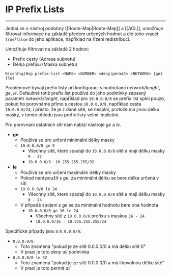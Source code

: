 # IP Prefix Lists
---

Jedná se o nástroj podobný [[Route-Map|Route-Map]] a [[ACL]], umožňuje filtrovat informace na základě předem určených hodnot a dle toho vracet `true`/`false` do jeho aplikace, například na řízení redistribucí.

Umožňuje filtrovat na základě 2 hodnot:
- Prefix cesty (Adresa subnetu)
- Délka prefixu (Maska subnetu)

```
R(config)#ip prefix-list <NAME> <NUMBER> <deny|permit> <NETWORK> {ge} {le}
```

Problémové bývají prefix listy při konfiguraci s hodnotami *network/lenght*, *ge*, *le*.
Defaultně totiž prefix list používá do jeho podmínky zapsaný parametr *network/lenght*, například pro `10.0.0.0/8` se prefix list splní pouze, pokud ho porovnáme přímo s cestou `10.0.0.0/8`, například cesta `10.0.0.0/24`, i přesto, že je z dané sítě, se nesplní, protože má jinou délku masky, v tomto ohledu jsou prefix listy velmi implicitní.

Pro porovnání ostatních sítí nám nabízí nástroje *ge* a *le*.
- **ge** 
	- Používá se pro určení minimální délky masky
	- `10.0.0.0/8 ge 9`
		- Všechny sítě, které spadají do `10.0.0.0/8` sítě a mají délku masky `9 - 32`
		- `10.0.0.0/9` - `10.255.255.255/32`
- **le**
	- Používá se pro určení maximální délky masky
	- Pokud není použit s *ge*, za minimální délku se bere délka určená v síti
	- `10.0.0.0/8 le 24`
		- Všechny sítě, které spadají do `10.0.0.0/8` sítě a mají délku masky `8 - 24`
	- V případě spojení s *ge* se za minimální hodnotu bere ona hodnota
		- `10.0.0.0/8 ge 16 le 24`
			- Všechny sítě z `10.0.0.0/8` prefixu s maskou `16 - 24`
			- `10.0.0.0/16 - 10.255.255.255/24`

Specifické případy jsou s `0.0.0.0/0`:
- `0.0.0.0/0`
	- Toto znamená "pokud je ze sítě 0.0.0.0/0 a má délku sítě 0"
	- V praxi je toto *deny all* podmínka
- `0.0.0.0/0 le 32`
	- Toto znamená "pokud je ze sítě 0.0.0.0/0 a má libovolnou délku sítě"
	- V praxi je toto *permit all*
